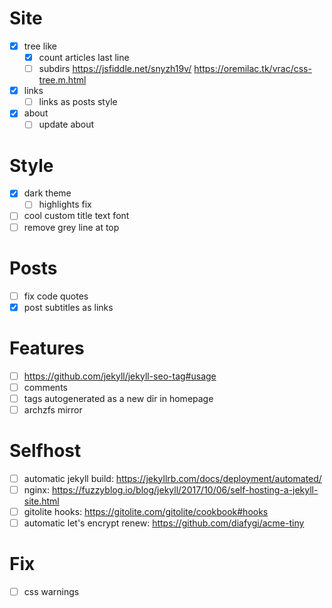 # Site

- [x] tree like
  - [x] count articles last line
  - [ ] subdirs
        https://jsfiddle.net/snyzh19v/
        https://oremilac.tk/vrac/css-tree.m.html
- [x] links
  - [ ] links as posts style
- [x] about
  - [ ] update about

# Style

- [x] dark theme
  - [ ] highlights fix
- [ ] cool custom title text font
- [ ] remove grey line at top

# Posts

- [ ] fix code quotes
- [x] post subtitles as links

# Features

- [ ] https://github.com/jekyll/jekyll-seo-tag#usage
- [ ] comments
- [ ] tags autogenerated as a new dir in homepage
- [ ] archzfs mirror

# Selfhost

- [ ] automatic jekyll build: https://jekyllrb.com/docs/deployment/automated/
- [ ] nginx: https://fuzzyblog.io/blog/jekyll/2017/10/06/self-hosting-a-jekyll-site.html
- [ ] gitolite hooks: https://gitolite.com/gitolite/cookbook#hooks
- [ ] automatic let's encrypt renew: https://github.com/diafygi/acme-tiny

# Fix
- [ ] css warnings
